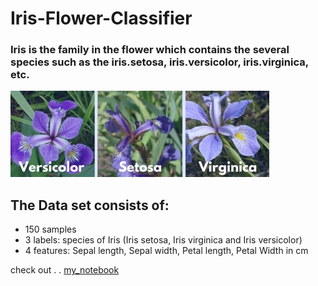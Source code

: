 # Iris-Flower-Classifier
### Iris is the family in the flower which contains the several species such as the iris.setosa, iris.versicolor, iris.virginica, etc.
![alt text](https://github.com/vishwasgarg24/Iris-Flower-Classifier/blob/master/Iris.jpg)

## The Data set consists of:
* 150 samples
* 3 labels: species of Iris (Iris setosa, Iris virginica and Iris versicolor)
* 4 features: Sepal length, Sepal width, Petal length, Petal Width in cm

check out . . [my_notebook](https://github.com/vishwasgarg24/Iris-Flower-Classifier/blob/master/Iris_Dataset.ipynb)

